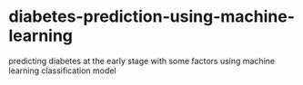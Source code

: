 # diabetes-prediction-using-machine-learning
predicting diabetes at the early stage with some factors using machine learning classification model 
